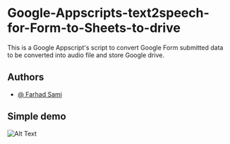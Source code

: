 # Google-Appscripts-text2speech-for-Form-to-Sheets-to-drive
This is a Google Appscript's script to convert Google Form submitted data to be converted into audio file and store Google drive.

## Authors

- [@ Farhad Sami ](https://github.com/Farhad-Sami)

## Simple demo

![Alt Text](https://i.imgur.com/XaawPWX.gif)
